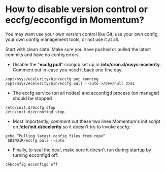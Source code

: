 # How to disable version control or eccfg/ecconfigd in Momentum?

You may want use your own version control like Git, use your own config your own config management tools, or not use it at all. 

Start with clean slate. Make sure you have pushed or pulled the latest commits and have no config errors. 

- Disable the "**eccfg pull**" cronjob set up in **/etc/cron.d/msys-ecelerity**. Comment out in-case you need it back one fine day. 

```  
/opt/msys/ecelerity/bin/eccfg put running  
/opt/msys/ecelerity/bin/eccfg pull --auto >/dev/null 2>&1  
```  

- The eccfg service (on all nodes) and ecconfigd process (on manager) should be stopped

```
/etc/init.d/eccfg stop
/etc/init.d/ecconfigd stop  
```

- Most importantly, *comment out* these two lines Momentum's init script on /**etc/init.d/ecelerity** so it doesn't try to invoke eccfg:

```  
echo “Pulling latest config files from repo”
`$BINDIR/eccfg pull --auto  
```

- Finally, to seal the deal, make sure it doesn't run during startup by turning ecconfigd off:

`chkconfig ecconfigd off`
